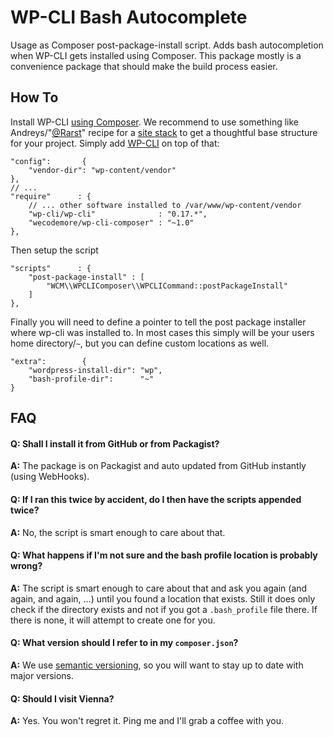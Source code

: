 # WP-CLI Bash Autocomplete

Usage as Composer post-package-install script. Adds bash autocompletion when WP-CLI gets installed
using Composer. This package mostly is a convenience package that should make the build process
easier.

## How To

Install WP-CLI [using Composer](https://github.com/wp-cli/wp-cli/wiki/Alternative-Install-Methods).
We recommend to use something like Andreys/"[@Rarst](https://twitter.com/Rarst)" recipe for a
[site stack](http://composer.rarst.net/recipe/site-stack) to get a thoughtful base structure for
your project. Simply add [WP-CLI](wp-cli.org) on top of that:

	"config":       {
		"vendor-dir": "wp-content/vendor"
	},
	// ...
	"require"      : {
		// ... other software installed to /var/www/wp-content/vendor
		"wp-cli/wp-cli"              : "0.17.*",
        "wecodemore/wp-cli-composer" : "~1.0"
	},

Then setup the script

	"scripts"      : {
		"post-package-install" : [
			"WCM\\WPCLIComposer\\WPCLICommand::postPackageInstall"
		]
	},

Finally you will need to define a pointer to tell the post package installer where wp-cli was
installed to. In most cases this simply will be your users home directory/`~`, but you can
define custom locations as well.

	"extra":        {
		"wordpress-install-dir": "wp",
		"bash-profile-dir":      "~"
	}

## FAQ

#### **Q:** Shall I install it from GitHub or from Packagist?

**A:** The package is on Packagist and auto updated from GitHub instantly (using WebHooks).

#### **Q:** If I ran this twice by accident, do I then have the scripts appended twice?

**A:** No, the script is smart enough to care about that.

#### **Q:** What happens if I'm not sure and the bash profile location is probably wrong?

**A:** The script is smart enough to care about that and ask you again (and again, and again, ...)
until you found a location that exists. Still it does only check if the directory exists and not if
you got a `.bash_profile` file there. If there is none, it will attempt to create one for you.

#### **Q:** What version should I refer to in my `composer.json`?

**A:** We use [semantic versioning](http://semver.org/), so you will want to stay up to date with major versions.

#### **Q:** Should I visit Vienna?

**A:** Yes. You won't regret it. Ping me and I'll grab a coffee with you.